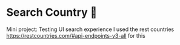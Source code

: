 # Search Country 🙂

Mini project: Testing UI search experience
I used the rest countries https://restcountries.com/#api-endpoints-v3-all for this
